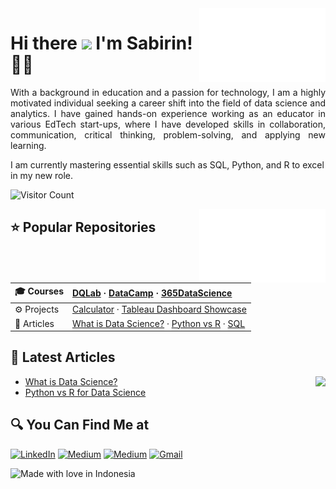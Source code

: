 <img align='right' src = "https://github.com/sabirinID/GitHub-Stats/blob/master/generated/overview.svg#gh-dark-mode-only" width="40%" align="right" alt="Sabirin's GitHub Stats">

# Hi there <img src="https://github.com/TheDudeThatCode/TheDudeThatCode/blob/master/Assets/Hi.gif" width="30px"> I'm Sabirin! 🧑🏻

<p align="justify">
  With a background in education and a passion for technology, I am a highly motivated individual seeking a career shift into the field of data science and analytics. I have gained hands-on experience working as an educator in various EdTech start-ups, where I have developed skills in collaboration, communication, critical thinking, problem-solving, and applying new learning.

I am currently mastering essential skills such as SQL, Python, and R to excel in my new role.
</p>

<!-- ## 👁‍🗨 Visitors Count -->

![Visitor Count](https://profile-counter.glitch.me/{sabirinID}/count.svg)

<img align='right' src = "https://github.com/sabirinID/GitHub-Stats/blob/master/generated/languages.svg#gh-dark-mode-only" width="40%" align="right" alt="Sabirin's Top Programming Languages">

 ## ⭐ Popular Repositories

| 🎓 Courses | [DQLab](https://github.com/sabirinID/DQLab) · [DataCamp](https://github.com/sabirinID/DataCamp) · [365DataScience](https://github.com/sabirinID/365DataScience) |
|:--------|:--------------------|
| ⚙ Projects | [Calculator](https://github.com/sabirinID/Calculator/) · [Tableau Dashboard Showcase](https://github.com/sabirinID/Tableau-Dashboard-Showcase/) | 
| 📝  Articles | [What is Data Science?](https://github.com/sabirinID/Data-Science/) · [Python vs R](https://github.com/sabirinID/Python-vs-R/) · [SQL](https://github.com/sabirinID/SQL/) | 

## 📃 Latest Articles

<img align='right' src="https://media0.giphy.com/media/f6hnhHkks8bk4jwjh3/giphy.gif" height="150px">

<!-- BLOG-POST-LIST:START -->
- [What is Data Science?](https://github.com/sabirinID/Data-Science/)
- [Python vs R for Data Science](https://github.com/sabirinID/Python-vs-R/)
<!-- BLOG-POST-LIST:END -->

## 🔍 You Can Find Me at

<p>
  <a href="https://www.linkedin.com/in/syahrildimassabirin/" target="_blank"><img alt="LinkedIn" src="https://img.shields.io/badge/linkedin-%230077B5.svg?&style=for-the-badge&logo=linkedin&logoColor=white" /></a>
  <a href="https://www.kaggle.com/sabirinID" target="_blank"><img alt="Medium" src="https://img.shields.io/badge/Kaggle-2C8EBB?&style=for-the-badge&logo=kaggle&logoColor=white" /></a>
  <a href="https://medium.com/@sabirinID" target="_blank"><img alt="Medium" src="https://img.shields.io/badge/medium-%2312100E.svg?&style=for-the-badge&logo=medium&logoColor=white" /></a>
  <a href="mailto:syahrildimassabirin@gmail.com" target="_blank"><img alt="Gmail" src="https://img.shields.io/badge/gmail-D14836?&style=for-the-badge&logo=gmail&logoColor=white"/></a>
<!--   <a href="https://www.facebook.com/sabirin.ID" target="_blank"><img alt="Facebook" src="https://img.shields.io/badge/facebook-%231877F2.svg?&style=for-the-badge&logo=facebook&logoColor=white" /></a>
  <a href="https://www.instagram.com/sabirin.ID" target="_blank"><img alt="Instagram" src="https://img.shields.io/badge/instagram-%23E4405F.svg?&style=for-the-badge&logo=instagram&logoColor=white" /></a>
  <a href="https://twitter.com/sabirinID" target="_blank"><img alt="Twitter" src="https://img.shields.io/badge/twitter-%231DA1F2.svg?&style=for-the-badge&logo=twitter&logoColor=white" /></a>
  <a href="https://wa.me/" target="_blank"><img alt="WhatsApp" src="https://img.shields.io/badge/WhatsApp-25D366?style=for-the-badge&logo=whatsapp&logoColor=white" /></a>   -->
</p>

![Made with love in Indonesia](https://madewithlove.now.sh/id?heart=true)
